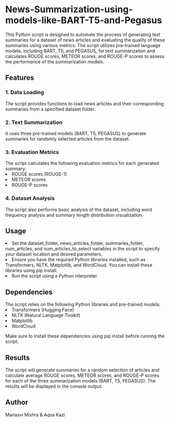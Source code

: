 <h1>News-Summarization-using-models-like-BART-T5-and-Pegasus</h1>

This Python script is designed to automate the process of generating text summaries for a dataset of news articles and evaluating the quality of these summaries using various metrics. The script utilizes pre-trained language models, including BART, T5, and PEGASUS, for text summarization and calculates ROUGE scores, METEOR scores, and ROUGE-P scores to assess the performance of the summarization models.

<h2>Features</h2>

<h3>1. Data Loading </h3>The script provides functions to load news articles and their corresponding summaries from a specified dataset folder.

<h3>2. Text Summarization</h3> It uses three pre-trained models (BART, T5, PEGASUS) to generate summaries for randomly selected articles from the dataset.

<h3>3. Evaluation Metrics</h3> The script calculates the following evaluation metrics for each generated summary:

<li>ROUGE scores (ROUGE-1)</li>
<li>METEOR scores</li>
<li>ROUGE-P scores</li>
<h3>4. Dataset Analysis </h3>The script also performs basic analysis of the dataset, including word frequency analysis and summary length distribution visualization.

<h2>Usage</h2>
<li>Set the dataset_folder, news_articles_folder, summaries_folder, num_articles, and num_articles_to_select variables in the script to specify your dataset location and desired parameters.</li>

<li>Ensure you have the required Python libraries installed, such as Transformers, NLTK, Matplotlib, and WordCloud. You can install these libraries using pip install.</li>

<li>Run the script using a Python interpreter.</li>

<h2>Dependencies</h2>
The script relies on the following Python libraries and pre-trained models:

<li>Transformers (Hugging Face)</li>
<li>NLTK (Natural Language Toolkit)</li>
<li>Matplotlib</li>
<li>WordCloud</li>

Make sure to install these dependencies using pip install before running the script.

<h2>Results</h2>
The script will generate summaries for a random selection of articles and calculate average ROUGE scores, METEOR scores, and ROUGE-P scores for each of the three summarization models (BART, T5, PEGASUS). The results will be displayed in the console output.

<h2>Author</h2>
Manasvi Mishra & Aqsa Kazi
